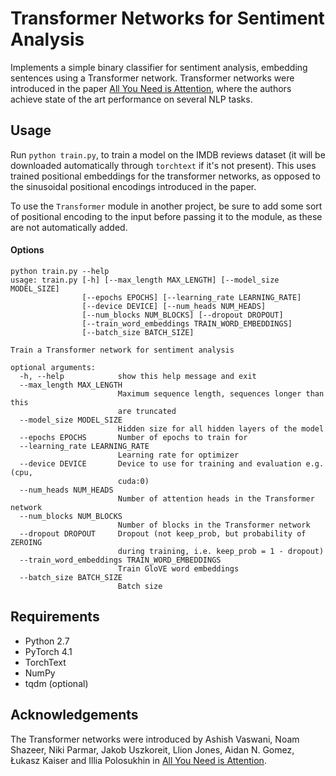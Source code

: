# Transformer Networks for Sentiment Analysis

Implements a simple binary classifier for sentiment analysis, embedding sentences using a Transformer network. Transformer networks were introduced in the paper [All You Need is Attention](https://arxiv.org/abs/1706.03762), where the authors achieve state of the art performance on several NLP tasks.

## Usage
Run `python train.py`, to train a model on the IMDB reviews dataset (it will be downloaded automatically through `torchtext` if it's not present). This uses trained positional embeddings for the transformer networks, as opposed to the sinusoidal positional encodings introduced in the paper. 

To use the `Transformer` module in another project, be sure to add some sort of positional encoding to the input before passing it to the module, as these are not automatically added. 

#### Options
```
python train.py --help
usage: train.py [-h] [--max_length MAX_LENGTH] [--model_size MODEL_SIZE]
                [--epochs EPOCHS] [--learning_rate LEARNING_RATE]
                [--device DEVICE] [--num_heads NUM_HEADS]
                [--num_blocks NUM_BLOCKS] [--dropout DROPOUT]
                [--train_word_embeddings TRAIN_WORD_EMBEDDINGS]
                [--batch_size BATCH_SIZE]

Train a Transformer network for sentiment analysis

optional arguments:
  -h, --help            show this help message and exit
  --max_length MAX_LENGTH
                        Maximum sequence length, sequences longer than this
                        are truncated
  --model_size MODEL_SIZE
                        Hidden size for all hidden layers of the model
  --epochs EPOCHS       Number of epochs to train for
  --learning_rate LEARNING_RATE
                        Learning rate for optimizer
  --device DEVICE       Device to use for training and evaluation e.g. (cpu,
                        cuda:0)
  --num_heads NUM_HEADS
                        Number of attention heads in the Transformer network
  --num_blocks NUM_BLOCKS
                        Number of blocks in the Transformer network
  --dropout DROPOUT     Dropout (not keep_prob, but probability of ZEROING
                        during training, i.e. keep_prob = 1 - dropout)
  --train_word_embeddings TRAIN_WORD_EMBEDDINGS
                        Train GloVE word embeddings
  --batch_size BATCH_SIZE
                        Batch size
```

## Requirements
- Python 2.7
- PyTorch 4.1
- TorchText
- NumPy
- tqdm (optional)

## Acknowledgements
The Transformer networks were introduced by Ashish Vaswani, Noam Shazeer, Niki Parmar, Jakob Uszkoreit, Llion Jones, Aidan N. Gomez, Łukasz Kaiser and Illia Polosukhin in [All You Need is Attention](https://arxiv.org/abs/1706.03762).